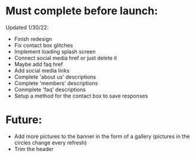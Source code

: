 # Must complete before launch:
Updated 1/30/22:
- Finish redesign
- Fix contact box glitches
- Implement loading splash screen
- Connect social media href or just delete it
- Maybe add faq href
- Add social media links
- Complete 'about us' descriptions
- Complete 'members' descriptions
- Conmplete 'faq' descriptions
- Setup a method for the contact box to save responses


# Future:
- Add more pictures to the banner in the form of a gallery (pictures in the circles change every refresh)
- Trim the header
